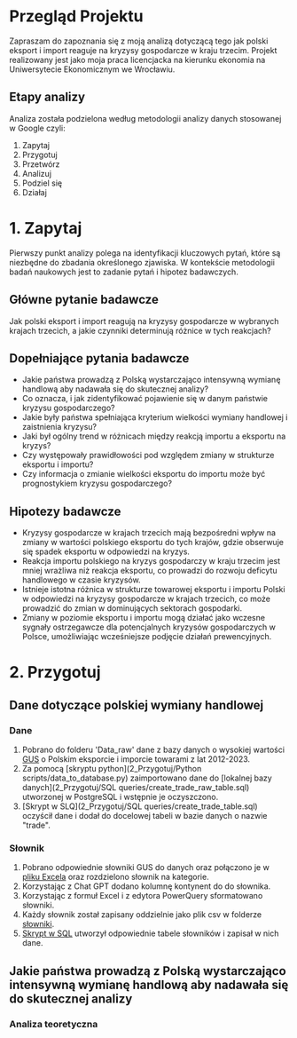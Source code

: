 # Przegląd Projektu
Zapraszam do zapoznania się z moją analizą dotyczącą tego jak polski eksport i import reaguje na kryzysy gospodarcze w kraju trzecim. Projekt realizowany jest jako moja praca licencjacka na kierunku ekonomia na Uniwersytecie Ekonomicznym we Wrocławiu.

## Etapy analizy
Analiza została podzielona według metodologii analizy danych stosowanej w Google czyli:
1. Zapytaj
2. Przygotuj
3. Przetwórz
4. Analizuj
5. Podziel się
6. Działaj

# 1. Zapytaj
Pierwszy punkt analizy polega na identyfikacji kluczowych pytań, które są niezbędne do zbadania określonego zjawiska. W kontekście metodologii badań naukowych jest to zadanie pytań i hipotez badawczych.

## Główne pytanie badawcze
Jak polski eksport i import reagują na kryzysy gospodarcze w wybranych krajach trzecich, a jakie czynniki determinują różnice w tych reakcjach?

## Dopełniające pytania badawcze
* Jakie państwa prowadzą z Polską wystarczająco intensywną wymianę handlową aby nadawała się do skutecznej analizy?
* Co oznacza, i jak zidentyfikować pojawienie się w danym państwie kryzysu gospodarczego?
* Jakie były państwa spełniająca kryterium wielkości wymiany handlowej i zaistnienia kryzysu?
* Jaki był ogólny trend w różnicach między reakcją importu a eksportu na kryzys?
* Czy występowały prawidłowości pod względem zmiany w strukturze eksportu i importu?
* Czy informacja o zmianie wielkości eksportu do importu może być prognostykiem kryzysu gospodarczego?

## Hipotezy badawcze
* Kryzysy gospodarcze w krajach trzecich mają bezpośredni wpływ na zmiany w wartości polskiego eksportu do tych krajów, gdzie obserwuje się spadek eksportu w odpowiedzi na kryzys.
* Reakcja importu polskiego na kryzys gospodarczy w kraju trzecim jest mniej wrażliwa niż reakcja eksportu, co prowadzi do rozwoju deficytu handlowego w czasie kryzysów.
* Istnieje istotna różnica w strukturze towarowej eksportu i importu Polski w odpowiedzi na kryzysy gospodarcze w krajach trzecich, co może prowadzić do zmian w dominujących sektorach gospodarki.
* Zmiany w poziomie eksportu i importu mogą działać jako wczesne sygnały ostrzegawcze dla potencjalnych kryzysów gospodarczych w Polsce, umożliwiając wcześniejsze podjęcie działań prewencyjnych.

# 2. Przygotuj

## Dane dotyczące polskiej wymiany handlowej
### Dane
1. Pobrano do folderu 'Data_raw' dane z bazy danych o wysokiej wartości [GUS](https://dbw.stat.gov.pl/katalog/hvd) o Polskim eksporcie i imporcie towarami z lat 2012-2023.
2. Za pomocą [skryptu python](2_Przygotuj/Python scripts/data_to_database.py) zaimportowano dane do [lokalnej bazy danych](2_Przygotuj/SQL queries/create_trade_raw_table.sql) utworzonej w PostgreSQL i wstępnie je oczyszczono.
3. [Skrypt w SLQ](2_Przygotuj/SQL queries/create_trade_table.sql) oczyścił dane i dodał do docelowej tabeli w bazie danych o nazwie "trade".
### Słownik
1. Pobrano odpowiednie słowniki GUS do danych oraz połączono je w [pliku Excela](Data_work/slownik.xlsx) oraz rozdzielono słownik na kategorie.
2. Korzystając z Chat GPT dodano kolumnę kontynent do do słownika.
3. Korzystając z formuł Excel i z edytora PowerQuery sformatowano słowniki.
4. Każdy słownik został zapisany oddzielnie jako plik csv w folderze [słowniki](2_Przygotuj/Slowniki).
5. [Skrypt w SQL](Data_work/create_slownik_tables.sql) utworzył odpowiednie tabele słowników i zapisał w nich dane.


## Jakie państwa prowadzą z Polską wystarczająco intensywną wymianę handlową aby nadawała się do skutecznej analizy
### Analiza teoretyczna

###
